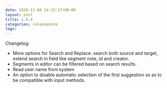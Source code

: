 ```yaml
---
date: 2020-11-08 14:15:17+08:00
layout: post
title: 1.9.4
categories: releasenote
tags: 
---
```


Changelog:

* More options for Search and Replace: search both source and target, extend search in field like segment note, id and creator.
* Segments in editor can be filtered based on search results.
* Read user name from system
* An option to disable automatic selection of the first suggestion so as to be compatible with input methods.